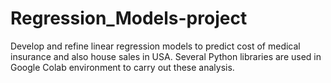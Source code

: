 # Regression_Models-project
Develop and refine linear regression models to predict cost of medical insurance and also house sales in USA.
Several Python libraries are used in Google Colab environment to carry out these analysis.
